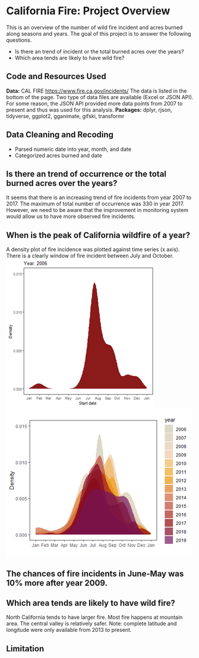 # California Fire: Project Overview 
This is an overview of the number of wild fire incident and acres burned along seasons and years. The goal of this project is to answer the following questions.
* Is there an trend of incident or the total burned acres over the years?
* Which area tends are likely to have wild fire?

## Code and Resources Used 
**Data:** CAL FIRE https://www.fire.ca.gov/incidents/  The data is listed in the bottom of the page. Two type of data files are available (Excel or JSON API). For some reason, the JSON API provided more data points from 2007 to present and  thus was used for this analysis.
**Packages:** dplyr, rjson, tidyverse, ggplot2, gganimate, gifski, transformr

## Data Cleaning and Recoding
* Parsed numeric date into year, month, and date
* Categorized acres burned and date

## Is there an trend of occurrence or the total burned acres over the years?
It seems that there is an increasing trend of fire incidents from year 2007 to 2017. The maximum of total number of occurrence was 330 in year 2017. However, we need to be aware that the improvement in monitoring system would allow us to have more observed fire incidents. 
 
## When is the peak of California wildfire of a year? 
A density plot of fire incidence was plotted against time series (x axis). There is a clearly window of fire incident between July and October.  
<img src="image/FireSta_output.gif" height="400">
<img src="image/Rplot.png" height="400">

## The chances of fire incidents in June-May was 10% more after year 2009. 
 
## Which area tends are likely to have wild fire?
North California tends to have larger fire. Most fire happens  at mountain area. The central valley is relatively safer. Note: complete latitude and longitude were only available from 2013 to present. 
 
## Limitation
